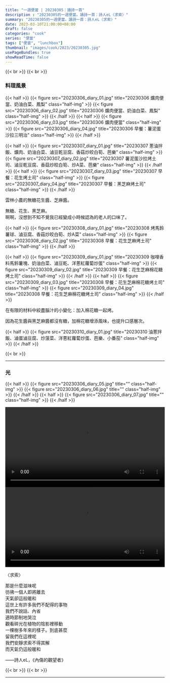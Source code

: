 ```yaml
---
title: "一週便當 | 20230305：讀詩一首"
description : "20230305的一週便當。讀詩一首：詩人eL〈求索〉"
summary: "20230305的一週便當。讀詩一首：詩人eL〈求索〉"
date: 2023-03-10T21:00:00+08:00
draft: false
categories: "cook"
series: "便當"
tags: ["便當", "lunchbox"]
thumbnail: "images/cook/2023/20230305.jpg"
usePageBundles: true
showReadTime: false
---
```


{{< br >}}
{{< br >}}
### 料理風景
{{< half >}}
{{< figure src="20230306_diary_01.jpg" title="20230306 爌肉便當、奶油白菜、鳳梨" class="half-img" >}}
{{< figure src="20230306_diary_02.jpg" title="20230306 爌肉便當、奶油白菜、鳳梨" class="half-img" >}}
{{< /half >}}
{{< half >}}
{{< figure src="20230306_diary_03.jpg" title="20230306 爌肉便當" class="half-img" >}}
{{< figure src="20230306_diary_04.jpg" title="20230306 早餐：薯泥蛋沙拉三明治" class="half-img" >}}
{{< /half >}}

{{< half >}}
{{< figure src="20230307_diary_01.jpg" title="20230307 蔥油拌飯、爌肉、奶油白菜、滷豆乾豆腐、香菇炒皎白筍、芭樂" class="half-img" >}}
{{< figure src="20230307_diary_02.jpg" title="20230307 薯泥蛋沙拉烤土司、滷豆乾豆腐、香菇炒皎白筍、炒A菜、芭樂" class="half-img" >}}
{{< /half >}}
{{< half >}}
{{< figure src="20230307_diary_03.jpg" title="20230307 早餐：花生烤土司" class="half-img" >}}
{{< figure src="20230307_diary_04.jpg" title="20230307 早餐：黑芝麻烤土司" class="half-img" >}}
{{< /half >}}

雲林小農的無糖花生醬、芝麻醬。

無糖、花生、黑芝麻。
\
啊啊，沒想到不知不覺我已經變成小時候認為的老人的口味了。

{{< half >}}
{{< figure src="20230308_diary_01.jpg" title="20230308 烤馬鈴薯球、滷豆腐、香菇炒皎白筍、炒A菜" class="half-img" >}}
{{< figure src="20230308_diary_02.jpg" title="20230308 早餐：花生芝麻烤土司" class="half-img" >}}
{{< /half >}}

{{< half >}}
{{< figure src="20230309_diary_01.jpg" title="20230309 咖哩香料馬鈴薯塊、奶油白菜、滷豆乾、洋蔥紅蘿蔔炒蛋" class="half-img" >}}
{{< figure src="20230309_diary_02.jpg" title="20230309 早餐：花生芝麻棉花糖烤土司" class="half-img" >}}
{{< /half >}}
{{< half >}}
{{< figure src="20230309_diary_03.jpg" title="20230308 早餐：花生芝麻棉花糖烤土司" class="half-img" >}}
{{< figure src="20230309_diary_04.jpg" title="20230308 早餐：花生芝麻棉花糖烤土司" class="half-img" >}}
{{< /half >}}

在有限的材料中絞盡腦汁的小變化：加入棉花糖一起烤。

因為花生醬與黑芝麻醬都沒有糖，加棉花糖增添風味，也提升口感層次。

{{< half >}}
{{< figure src="20230310_diary_01.jpg" title="20230310 油蔥拌飯、滷蛋滷豆腐、炒菠菜、洋蔥紅蘿蔔炒蛋、芭樂、小番茄" class="half-img" >}}
{{< /half >}}

{{< br >}}

---

### 光


{{< half >}}
{{< figure src="20230306_diary_05.jpg" title="" class="half-img" >}}
{{< figure src="20230306_diary_06.jpg" title="" class="half-img" >}}
{{< /half >}}
{{< half >}}
{{< figure src="20230306_diary_07.jpg" title="" class="half-img" >}}
{{< /half >}}

<div class="flex-half">
  <video width="100%" controls>
    <source src="20230306_diary_01.mov" type="video/webm">
  </video>
  <video width="100%" controls>
    <source src="20230306_diary_02.mov" type="video/webm">
  </video>
</div>


〈求索〉

那是什麼滋味呢\
彷彿一個人即將離去\
天氣卻這般暖和\
這世上有許多我們不配得的事物\
我們不說話、內省\
適時節制地哭泣\
觀看碎光在植物的陰影裡移動\
一棵樹多年來的樣子。到底甚麼\
留我們在這裡呢\
我們安靜求索不得其解\
而天氣仍這般暖和

——詩人eL，《內傷的觀望者》

{{< br >}}
{{< br >}}

---
